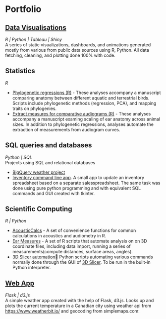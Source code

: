 # Portfolio

## [Data Visualisations](https://github.com/jzeyl/Data-visualizations)
*R | Python | Tableau | Shiny*  
A series of static visualizations, dashboards, and animations generated mostly from various from public data sources using R, Python. All data fetching, cleaning, and plotting done 100% with code.

## Statistics
*R*  
* [Phylogenetic regressions (R)](https://github.com/jzeyl/A-T-Statistics) - These analyses accompany a manuscript comparing anatomy between different aquatic and terrestrial birds. Scripts include phylogenetic methods (regression, PCA), and mapping traits on phylogenies.
* [Extract measures for comparative audiograms (R)](https://github.com/jzeyl/Scaling_2021) - These analyses accompany a manuscript examing scaling of ear anatomy across animal sizes. In addition to phylogenetic regressions, analyses automate the extraction of measurements from audiogram curves.

## SQL queries and databases
*Python | SQL*  
Projects using SQL and relational databases

* [BigQuery weather project](https://github.com/jzeyl/SQL-Bigquery-Weather)
* [Inventory command line app](https://github.com/jzeyl/Inventory-app). A small app to update an inventory spreadsheet based on a separate salesspreadsheet. The same task was done using pure python programming and with equivalent SQL commands and GUI created with tkinter.
## Scientific Computing
*R | Python*  
* [AcousticCalcs](https://github.com/jzeyl/AcousticCalcs) - A set of convenience functions for common calculations in acoustics and audiometry in R.
* [Ear Measures](https://github.com/jzeyl/Ear-Measures) - A set of R scripts that automate analysis on on 3D coordinate files, including data import, running a series of measurements(compute distances, surface areas, angles).
* [3D Slicer automation](https://github.com/jzeyl/3D-Slicer-Scripts):snake: Python scripts automating various commands normally done through the GUI of [3D Slicer](https://www.slicer.org/). To be run in the built-in Python interpreter. 


 

## [Web App](http://jzeyl87.pythonanywhere.com/) 
*Flask | d3.js*  
A simple weather app created with the help of Flask, d3.js. Looks up and plots the current temperature in a Canadian city using weather api from https://www.weatherbit.io/ and geocoding from simplemaps.com:
